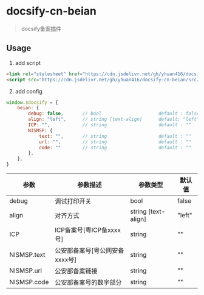 # docsify-cn-beian

> docsify备案插件

## Usage

1. add script
``` html
<link rel="stylesheet" href="https://cdn.jsdelivr.net/gh/yhuan416/docsify-cn-beian/src/docsify-cn-beian.css">
<script src="https://cdn.jsdelivr.net/gh/yhuan416/docsify-cn-beian/src/docsify-cn-beian.js"></script>
```

2. add config
``` js
window.$docsify = {
    beian: {
        debug: false,       // bool                     default : false
        align: "left",      // string [text-align]      default: "left"
        ICP: "",            // string                   default : ""
        NISMSP: {
            text: "",       // string                   default : ""
            url: "",        // string                   default : ""
            code: ""        // string                   default : ""
        },
    },
}
```

| 参数 | 参数描述 | 参数类型 | 默认值 |
|-|-|-|-|
|debug|调试打印开关|bool|false|
|align|对齐方式|string [text-align]| "left" |
|ICP|ICP备案号[粤ICP备xxxx号]|string|""|
|NISMSP.text|公安部备案号[粤公网安备 xxxx号]|string|""|
|NISMSP.url|公安部备案链接|string|""|
|NISMSP.code|公安部备案号的数字部分|string|""|
